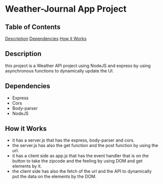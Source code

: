 # Weather-Journal App Project

## Table of Contents 
[Description](#description)
[Dependencies](#dependencies)
[How it Works](#how-it-works)

## Description
this project is a Weather API project using NodeJS and express by using asynchronous functions to dynamically update the UI.
## Dependencies
* Express
* Cors
* Body-parser
* NodeJS
## How it Works
* it has a server.js that has the express, body-parser and cors.
* the server.js has also the get function and the post function by using the url.
* it has a client side as app.js that has the event handler that is on the button to take the zipcode and the feeling by using DOM and get elements by it.
* the client side has also the fetch of the url and the API to dynamically put the data on the elements by the DOM.
